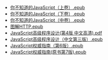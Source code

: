 - [你不知道的JavaScript（上卷）.epub](./你不知道的JavaScript（上卷）.epub)
- [你不知道的JavaScript（下卷）.epub](./你不知道的JavaScript（下卷）.epub)
- [你不知道的JavaScript（中卷）.epub](./你不知道的JavaScript（中卷）.epub)
- [图解HTTP.epub](./图解HTTP.epub)
- [JavaScript高级程序设计(第4版 中文高清).pdf](./JavaScript高级程序设计(第4版%20中文高清).pdf)
- [JavaScript高级程序设计（中文第三版）.epub](./JavaScript高级程序设计（中文第三版）.epub)
- [JavaScript权威指南（第6版）.epub](./JavaScript权威指南（第6版）.epub)
- [JavaScript权威指南(原书第7版).epub](./JavaScript权威指南(原书第7版).epub)
